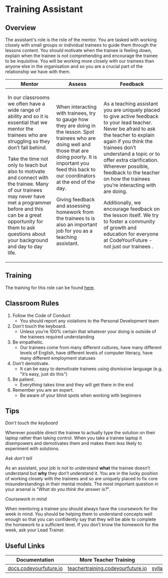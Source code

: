 # Training Assistant

## Overview

The assistant's role is the role of the mentor. You are tasked with working closely with small groups or individual trainees to guide them through the lessons content. You should motivate when the trainee is feeling down, explain when the trainee is not comprehending and encourage the trainee to be inquisitive. You will be working more closely with our trainees than anyone else in the organisation and so you are a crucial part of the relationship we have with them.

| Mentor                                                                                                                                                                                                                                                                                                                                                                                                                          | Assess                                                                                                                                                                                                                                                                                                                                                            | Feedback                                                                                                                                                                                                                                                                                                                                                                                                                                                                                                                       |
| ------------------------------------------------------------------------------------------------------------------------------------------------------------------------------------------------------------------------------------------------------------------------------------------------------------------------------------------------------------------------------------------------------------------------------- | ----------------------------------------------------------------------------------------------------------------------------------------------------------------------------------------------------------------------------------------------------------------------------------------------------------------------------------------------------------------- | ------------------------------------------------------------------------------------------------------------------------------------------------------------------------------------------------------------------------------------------------------------------------------------------------------------------------------------------------------------------------------------------------------------------------------------------------------------------------------------------------------------------------------ |
| <p>In our classrooms we often have a wide range of ability and so it is essential that we mentor the trainees  who are struggling so they don’t fall behind.</p><p>Take the time not only to teach but also to motivate and connect with the trainee. Many of our trainees  may never have met a programmer before and this can be a great opportunity for them to ask questions about your background and day to day life.</p> | <p>When interacting with trainees, try to gauge how they are doing in the lesson. Spot trainees who are doing well and those that are doing poorly. It is important you feed this back to our coordinators at the end of the day.</p><p>Giving feedback and assessing homework from the trainees ts is also an important job for you as a teaching assistant.</p> | <p>As a teaching assistant you are uniquely placed to give active feedback to your lead teacher. Never be afraid to ask the teacher to explain again if you think the trainees  don’t understand a topic or to offer extra clarification. Wherever possible, feedback to the teacher on how the trainees  you’re interacting with are doing.</p><p>Additionally, we encourage feedback on the lesson itself. We try to foster a community of growth and education for everyone at CodeYourFuture - not just our trainees .</p> |

## Training

The training for this role can be found [here](https://teachertraining.codeyourfuture.io/content/welcome-to-the-education-team).

## Classroom Rules

1. ​Follow the Code of Conduct
   * You should report any violations to the Personal Development team
2. Don't touch the keyboard.
   * Unless you're 100% certain that whatever your doing is outside of the trainees  required understanding
3. Be empathetic.
   * Our trainees  come from many different cultures, have many different levels of English, have different levels of computer literacy, have many different employment statuses
4. Don't demotivate.
   * It can be easy to demotivate trainees using dismissive language (e.g. "it’s easy, just do this")
5. Be patient.
   * Everything takes time and they will get there in the end
6. Remember you are an expert.
   * Be aware of your blind spots when working with beginners

## Tips

_Don’t touch the keyboard_

Wherever possible direct the trainee to actually type the solution on their laptop rather than taking control. When you take a trainee laptop it disempowers and demotivates them and makes them less likely to experiment with solutions.

_Ask don’t tell_

As an assistant, your job is not to understand **what** the trainee doesn’t understand but **why** they don’t understand it. You are in the lucky position of working closely with the trainees and so are uniquely placed to fix core misunderstandings in their mental models. The most important question in your arsenal is “_What do you think the answer is?_”.

_Coursework in mind_

When mentoring a trainee you should always have the coursework for the week in mind. You should be helping them to understand concepts well enough so that you can confidently say that they will be able to complete the homework to a sufficient level. If you don’t know the homework for the week, ask your Lead Trainer.

## Useful Links

| Documentation                                            | More Teacher Training                                                          | Syllabus                                                         |
| -------------------------------------------------------- | ------------------------------------------------------------------------------ | ---------------------------------------------------------------- |
| [docs.codeyourfuture.io](https://docs.codeyourfuture.io) | [teachertraining.codeyourfuture.io](https://teachertraining.codeyourfuture.io) | [syllabus.codeyourfuture.io](https://syllabus.codeyourfuture.io) |

